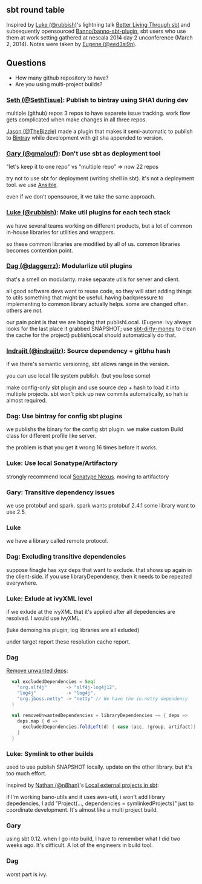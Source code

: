   [@rubbish]: https://github.com/rubbish
  [@SethTisue]: https://github.com/SethTisue
  [@gmalouf]: https://github.com/gmalouf
  [@daggerrz]: https://github.com/daggerrz
  [@indrajitr]: https://github.com/indrajitr
  [@TheBizzle]: https://github.com/TheBizzle
  [@n8han]: https://github.com/n8han/
  [@eed3si9n]: https://github.com/eed3si9n
  [ansible]: http://www.ansible.com/
  [nexus]: http://www.sonatype.com/nexus
  [bintray]: https://bintray.com/
  [1]: https://dl.dropboxusercontent.com/u/1510124/Presentations/better-living-through-sbt/preso.html
  [2]: https://github.com/Banno/banno-sbt-plugin
  [3]: http://code.technically.us/post/9545154150/local-external-projects-in-sbt
  [4]: https://gist.github.com/daggerrz/9310300
  [5]: https://github.com/sbt/sbt-dirty-money

sbt round table
---------------

Inspired by [Luke (@rubbish)][@rubbish]'s lightning talk [Better Living Through sbt][1] and subsequently opensourced [Banno/banno-sbt-plugin][2], sbt users who use them at work setting gathered at nescala 2014 day 2 unconference (March 2, 2014). Notes were taken by [Eugene (@eed3si9n)][@eed3si9n].

## Questions

- How many github repository to have?
- Are you using multi-project builds?

### [Seth (@SethTisue)][@SethTisue]: Publish to bintray using SHA1 during dev

multiple (github) repos
3 repos to have separete issue tracking.
work flow gets complicated when make changes in all three repos.

[Jason (@TheBizzle)][@TheBizzle] made a plugin that makes it semi-automatic to publish to [Bintray][bintray] while development with git sha appended to version.

### [Gary (@gmalouf)][@gmalouf]: Don't use sbt as deployment tool 

"let's keep it to one repo" vs "multiple repo"
=> now 22 repos

try not to use sbt for deployment (writing shell in sbt).
it's not a deployment tool.
we use [Ansible][ansible].

even if we don't opensource, it we take the same approach.

### [Luke (@rubbish)][@rubbish]: Make util plugins for each tech stack

we have several teams working on different products, but a lot of common in-house libraries for utilities and wrappers.

so these common libraries are modified by all of us. common libraries becomes contention point.

### [Dag (@daggerrz)][@daggerrz]: Modularlize util plugins

that's a smell on modularity. make separate utils for server and client.

all good software devs want to reuse code, so they will start adding things to utils something that might be useful.
having backpressure to implementing to common library actually helps.
some are changed often. others are not.

our pain point is that we are hoping that publishLocal.
(Eugene: Ivy always looks for the last place it grabbed SNAPSHOT; use [sbt-dirty-money][5] to clean the cache for the project) publishLocal should automatically do that.

### [Indrajit (@indrajitr)][@indrajitr]: Source dependency + gitbhu hash

if we there's semantic versioning, sbt allows range in the version.

you can use local file system publish. (but you lose some)

make config-only sbt plugin and use source dep + hash to load it into multiple projects.
sbt won't pick up new commits automatically, so hah is almost required.

### Dag: Use bintray for config sbt plugins

we publishs the binary for the config sbt plugin.
we make custom Build class for different profile like server.

the problem is that you get it wrong 16 times before it works.


### Luke: Use local Sonatype/Artifactory

strongly recommend local [Sonatype Nexus][nexus].
moving to artifactory

### Gary: Transitive dependency issues

we use protobuf and spark.
spark wants protobuf 2.4.1
some library want to use 2.5.

### Luke

we have a library called remote protocol.

### Dag: Excluding transitive dependencies

suppose finagle has xyz deps that want to exclude.
that shows up again in the client-side.
if you use libraryDependency, then it needs to be repeated everywhere.

### Luke: Exlude at ivyXML level

if we exlude at the ivyXML that it's applied after all depedencies are resolved.
I would use ivyXML.

(luke demoing his plugin; log libraries are all exluded)

under target report these resolution cache report.

### Dag

[Remove unwanted deps][4]:

```scala
  val excludedDependencies = Seq(
    "org.slf4j"       -> "slf4j-log4j12",
    "log4j"           -> "log4j",
    "org.jboss.netty" -> "netty" // We have the io.netty dependency
  )
  
  val removeUnwantedDependencies = libraryDependencies ~= { deps =>
    deps.map { d =>
      excludedDependencies.foldLeft(d) { case (acc, (group, artifact)) => acc.exclude(group, artifact) }
    }
  }
```

### Luke: Symlink to other builds

used to use publish SNAPSHOT locally. update on the other library.
but it's too much effort.

inspired by [Nathan (@n8han)][@n8han]'s [Local external projects in sbt][3]:

if I'm working bano-utils and it uses aws-util,
i won't add library depedencies, I add "Project(..., dependencies = symlinkedProjects)" just to coordinate development. It's almost like a multi project build.

### Gary

using sbt 0.12. when I go into build, I have to remember what I did two weeks ago.
It's difficult. A lot of the engineers in build tool.

### Dag

worst part is ivy.
